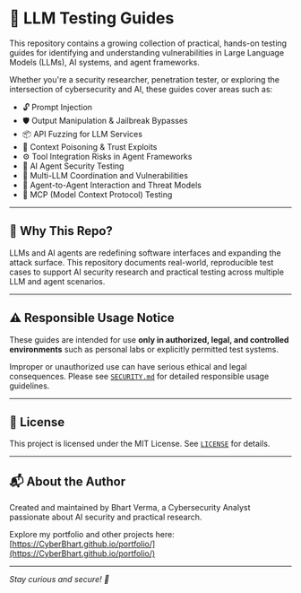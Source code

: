 # 🤖 LLM Testing Guides

This repository contains a growing collection of practical, hands-on testing guides for identifying and understanding vulnerabilities in Large Language Models (LLMs), AI systems, and agent frameworks.

Whether you're a security researcher, penetration tester, or exploring the intersection of cybersecurity and AI, these guides cover areas such as:

- 🔓 Prompt Injection  
- 🛡️ Output Manipulation & Jailbreak Bypasses  
- 📦 API Fuzzing for LLM Services  
- 🔄 Context Poisoning & Trust Exploits  
- ⚙️ Tool Integration Risks in Agent Frameworks  
- 🤖 AI Agent Security Testing  
- 🔄 Multi-LLM Coordination and Vulnerabilities  
- 🤝 Agent-to-Agent Interaction and Threat Models  
- 🧠 MCP (Model Context Protocol) Testing

---

## 🧠 Why This Repo?

LLMs and AI agents are redefining software interfaces and expanding the attack surface. This repository documents real-world, reproducible test cases to support AI security research and practical testing across multiple LLM and agent scenarios.

---

## ⚠️ Responsible Usage Notice

These guides are intended for use **only in authorized, legal, and controlled environments** such as personal labs or explicitly permitted test systems.

Improper or unauthorized use can have serious ethical and legal consequences. Please see [`SECURITY.md`](./SECURITY.md) for detailed responsible usage guidelines.

---

## 📄 License

This project is licensed under the MIT License. See [`LICENSE`](./LICENSE) for details.

---

## 📬 About the Author

Created and maintained by Bhart Verma, a Cybersecurity Analyst passionate about AI security and practical research.

Explore my portfolio and other projects here: [https://CyberBhart.github.io/portfolio/](https://CyberBhart.github.io/portfolio/)

---

*Stay curious and secure! 🚀*
